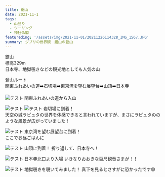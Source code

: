 ```yaml
---
title: 鋸山
date: 2021-11-1
tags: 
  - 山登り
  - ツーリング
  - 神社仏閣
featuredimg: '/assets/img/2021-11-01/20211226114328_IMG_1567.JPG' 
summary: ジブリの世界観　鋸山の登山
---
```

鋸山<br>
標高329m<br>
日本寺、地獄覗きなどの観光地としても人気の山<br>

登山ルート<br>
関東ふれあいの道➡️石切場➡️東京湾を望む展望台➡️山頂➡️日本寺


![テスト](/assets/img/2021-11-01/20211226110544_IMG_1528.JPG "サンプル")
関東ふれあいの道から入山

![テスト](/assets/img/2021-11-01/20211226115821_IMG_1609.JPG "サンプル")
![テスト](/assets/img/2021-11-01/20211226114658_IMG_1580.JPG "サンプル")
岩切場に到着！<br>
天空の城ラピュタの世界を体感できると言われていますが、まさにラピュタののような風景が広がっていました！

![テスト](/assets/img/2021-11-01/20211226122244_IMG_1616.JPG "サンプル")
東京湾を望む展望台に到着！<br>
ここでお昼ごはんに


![テスト](/assets/img/2021-11-01/20211226123927_IMG_1624.JPG "サンプル")
山頂に到着！
折り返して、日本寺へ！

![テスト](/assets/img/2021-11-01/20211226143639_IMG_1687.JPG "サンプル")
日本寺北口より入場
いきなりおおきな百尺観音さまが！！

![テスト](/assets/img/2021-11-01/20211226132557_IMG_1637.JPG "サンプル")
地獄覗きを覗いてみました！
真下を見るとさすがに恐かったです😅